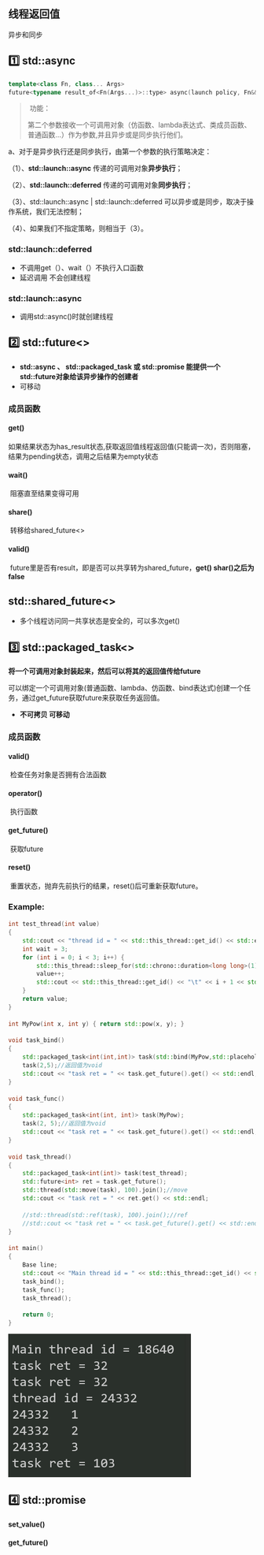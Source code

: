 ## 线程返回值

异步和同步

## :one: std::async

```c++
template<class Fn, class... Args>
future<typename result_of<Fn(Args...)>::type> async(launch policy, Fn&& fn, Args&&...args);
```

> ​	功能：
>
> ​	第二个参数接收一个可调用对象（仿函数、lambda表达式、类成员函数、普通函数...）作为参数,并且异步或是同步执行他们。

a、对于是异步执行还是同步执行，由第一个参数的执行策略决定：

（1）、**std::launch::async** 传递的可调用对象**异步执行**；

（2）、**std::launch::deferred** 传递的可调用对象**同步执行**；

（3）、std::launch::async | std::launch::deferred 可以异步或是同步，取决于操作系统，我们无法控制；

（4）、如果我们不指定策略，则相当于（3）。

### std::launch::deferred

- 不调用get（）、wait（）不执行入口函数
- 延迟调用 不会创建线程

### std::launch::async

- 调用std::async()时就创建线程



## :two: std::future<>

- **std::async 、 std::packaged_task 或 std::promise 能提供一个std::future对象给该异步操作的创建者**
- 可移动

### 成员函数

#### get()

​	如果结果状态为has_result状态,获取返回值线程返回值(只能调一次)，否则阻塞，结果为pending状态，调用之后结果为empty状态

#### wait()

​	阻塞直至结果变得可用

#### share()

​	转移给shared_future<>

#### valid()

​	future里是否有result，即是否可以共享转为shared_future，**get() shar()之后为false**

## std::shared_future<>

- 多个线程访问同一共享状态是安全的，可以多次get()

## :three: std::packaged_task<>

**将一个可调用对象封装起来，然后可以将其的返回值传给future**

​	可以绑定一个可调用对象(普通函数、lambda、仿函数、bind表达式)创建一个任务，通过get_future获取future来获取任务返回值。

- **不可拷贝 可移动**

### 成员函数

#### valid()

​	检查任务对象是否拥有合法函数

#### operator()

​	执行函数

#### get_future()

​	获取future

#### reset()

​	重置状态，抛弃先前执行的结果，reset()后可重新获取future。

### Example:

```c++
int test_thread(int value)
{
	std::cout << "thread id = " << std::this_thread::get_id() << std::endl;
	int wait = 3;
	for (int i = 0; i < 3; i++) {
		std::this_thread::sleep_for(std::chrono::duration<long long>(1));
		value++;
		std::cout << std::this_thread::get_id() << "\t" << i + 1 << std::endl;
	}
	return value;
}

int MyPow(int x, int y) { return std::pow(x, y); }

void task_bind()
{
	std::packaged_task<int(int,int)> task(std::bind(MyPow,std::placeholders::_1, std::placeholders::_2));
	task(2,5);//返回值为void
	std::cout << "task ret = " << task.get_future().get() << std::endl;
}

void task_func()
{
	std::packaged_task<int(int, int)> task(MyPow);
	task(2, 5);//返回值为void
	std::cout << "task ret = " << task.get_future().get() << std::endl;
}

void task_thread()
{
	std::packaged_task<int(int)> task(test_thread);
	std::future<int> ret = task.get_future();
	std::thread(std::move(task), 100).join();//move
	std::cout << "task ret = " << ret.get() << std::endl;

	//std::thread(std::ref(task), 100).join();//ref
	//std::cout << "task ret = " << task.get_future().get() << std::endl;
}

int main()
{
	Base line;
	std::cout << "Main thread id = " << std::this_thread::get_id() << std::endl;
	task_bind();
	task_func();
	task_thread();

	return 0;
}
```

![image-20230314232633550](./assets/image-20230314232633550.png)



## :four: std::promise

#### set_value()

#### get_future()